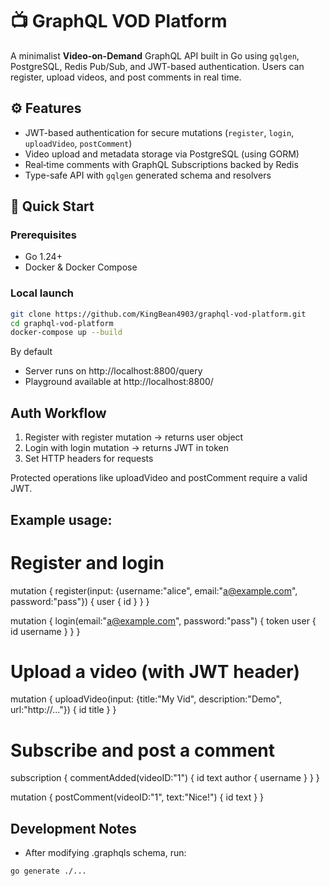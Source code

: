 # 📺 GraphQL VOD Platform

A minimalist **Video-on-Demand** GraphQL API built in Go using `gqlgen`, PostgreSQL, Redis Pub/Sub, and JWT-based authentication. Users can register, upload videos, and post comments in real time.

## ⚙️ Features

- JWT-based authentication for secure mutations (`register`, `login`, `uploadVideo`, `postComment`)
- Video upload and metadata storage via PostgreSQL (using GORM)
- Real‑time comments with GraphQL Subscriptions backed by Redis
- Type-safe API with `gqlgen` generated schema and resolvers

## 🚀 Quick Start

### Prerequisites

- Go 1.24+
- Docker & Docker Compose

### Local launch

```bash
git clone https://github.com/KingBean4903/graphql-vod-platform.git
cd graphql-vod-platform
docker-compose up --build

```

By default
- Server runs on http://localhost:8800/query
- Playground available at http://localhost:8800/

## Auth Workflow
1. Register with register mutation → returns user object
2. Login with login mutation → returns JWT in token
3. Set HTTP headers for requests

Protected operations like uploadVideo and postComment require a valid JWT.

## Example usage:
# Register and login
mutation {
  register(input: {username:"alice", email:"a@example.com", password:"pass"}) {
    user {
      id
    }
  }
}

mutation {
  login(email:"a@example.com", password:"pass") {
    token
    user {
      id
      username
    }
  }
}

# Upload a video (with JWT header)
mutation {
  uploadVideo(input: {title:"My Vid", description:"Demo", url:"http://..."}) {
    id
    title
  }
}

# Subscribe and post a comment
subscription {
  commentAdded(videoID:"1") {
    id
    text
    author {
      username
    }
  }
}

mutation {
  postComment(videoID:"1", text:"Nice!") {
    id
    text
  }
}

## Development Notes
- After modifying .graphqls schema, run:

```bash
go generate ./...

```
